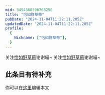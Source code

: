 ```yaml
---
mid: 3494368396708256
title: "恰如野草莓"
pubDate: "2024-11-04T11:22:11.205Z"
updatedDate: "2024-11-04T11:22:11.205Z"
profile:
  {
    Nickname: ["恰如野草莓"],
  }
---
```


关注[恰如野草莓](https://space.bilibili.com/3494368396708256)谢谢喵~ 关注[恰如野草莓](https://space.bilibili.com/3494368396708256)谢谢喵~

## 此条目有待补充
你可以在[这里](https://github.com/Yuhanawa/VTuber.ICU-Content/edit/master/v/恰如野草莓/index.md)编辑本文
